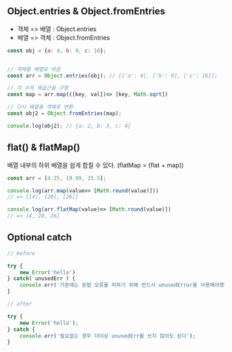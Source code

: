 ## Object.entries & Object.fromEntries 

- 객체 => 배열 : Object.entries  
- 배열 => 객체 : Object.fromEntries

```javascript
const obj = {a: 4, b: 9, c: 16};


// 객체를 배열로 바꿈
const arr = Object.entries(obj); // [['a': 4], ['b': 9], ['c': 16]];

// 각 수의 제곱근을 구함
const map = arr.map(([key, val])=> [key, Math.sqrt])

// 다시 배열을 객체로 변환
const obj2 = Object.fromEntries(map);

console.log(obj2); // {a: 2, b: 3, c: 4}
```

## flat() & flatMap()

배열 내부의 하위 배열을 쉽게 합칠 수 있다. (flatMap = (flat + map))

```javascript
const arr = [4.25, 19.99, 25.5];

console.log(arr.map(value=> [Math.round(value)]))
// => [[4], [20], [26]]

console.log(arr.flatMap(value)=> [Math.round(value)])
// => [4, 20, 26]
```

## Optional catch

```javascript
// before

try {
    new Error('hello')
} catch( unusedErr ) {
    console.err('기존에는 문법 오류를 피하기 위해 반드시 unusedError를 사용해야했음.');
}
```

```javascript
// after

try {
    new Error('hello');
} catch {
    console.err('필요없는 경우 더이상 unusedErr를 쓰지 않아도 된다');
}
```
